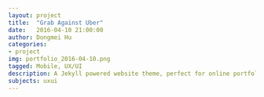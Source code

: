 ```yaml
---
layout: project
title:  "Grab Against Uber"
date:   2016-04-10 21:00:00
author: Dongmei Hu
categories:
- project
img: portfolio_2016-04-10.png
tagged: Mobile, UX/UI
description: A Jekyll powered website theme, perfect for online portfolio. Published on GitHub for downloading.
subjects: uxui
---
```

